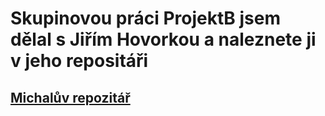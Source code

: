 # Skupinovou práci ProjektB jsem dělal s Jiřím Hovorkou a naleznete ji v jeho repositáři
## [Michalův repozitář](https://github.com/Petrones500078/Homework/tree/master/Praxe-Skupinov%C3%BDProjektC)

